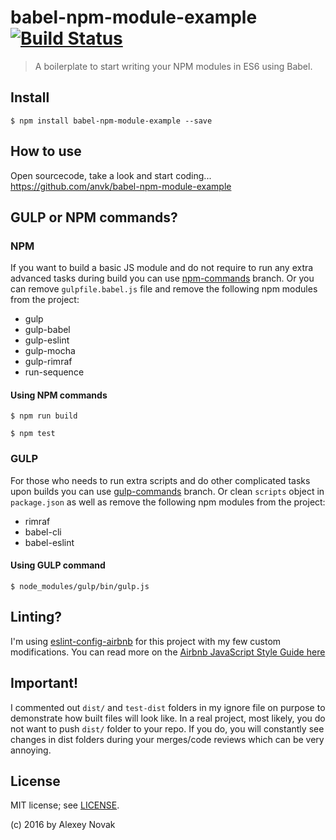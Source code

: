 # babel-npm-module-example [![Build Status](https://travis-ci.org/anvk/babel-npm-module-example.svg?branch=master)](https://travis-ci.org/anvk/babel-npm-module-example)

> A boilerplate to start writing your NPM modules in ES6 using Babel.

## Install

```
$ npm install babel-npm-module-example --save
```

## How to use

Open sourcecode, take a look and start coding...
https://github.com/anvk/babel-npm-module-example

## GULP or NPM commands?

### NPM

If you want to build a basic JS module and do not require to run any extra advanced tasks during build you can use [npm-commands]() branch. Or you can remove `gulpfile.babel.js` file and remove the following npm modules from the project:

 - gulp
 - gulp-babel
 - gulp-eslint
 - gulp-mocha
 - gulp-rimraf
 - run-sequence

#### Using NPM commands

```
$ npm run build
```

```
$ npm test
```

### GULP

For those who needs to run extra scripts and do other complicated tasks upon builds you can use [gulp-commands]() branch. Or clean `scripts` object in `package.json` as well as remove the following npm modules from the project:
 - rimraf
 - babel-cli
 - babel-eslint

#### Using GULP command

```
$ node_modules/gulp/bin/gulp.js
```

## Linting?

I'm using [eslint-config-airbnb](https://www.npmjs.com/package/eslint-config-airbnb) for this project with my few custom modifications. You can read more on the [Airbnb JavaScript Style Guide here](https://github.com/airbnb/javascript)

## Important!

I commented out `dist/` and `test-dist` folders in my ignore file on purpose to demonstrate how built files will look like. In a real project, most likely, you do not want to push `dist/` folder to your repo. If you do, you will constantly see changes in dist folders during your merges/code reviews which can be very annoying.

## License

MIT license; see [LICENSE](./LICENSE).

(c) 2016 by Alexey Novak
